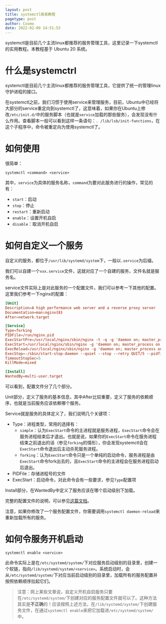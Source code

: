 ```yaml
---
layout: post
title: systemctl简易教程
pagetype: post
author: Cosmo
date: 2022-02-09 14:51:53 
---
```


systemctl是目前几个主流linux都推荐的服务管理工具，这里记录一下systemctl的实用教程。本教程基于 Ubuntu 20 系统。

# 什么是systemctrl

systemctl是目前几个主流linux都推荐的服务管理工具，它提供了统一的管理linux守护进程的接口。

在systemctl之前，我们习惯于使用service来管理服务，目前，Ubuntu中已经将大部分的service重定向到systemctl了，这意味着，如果你在Ubuntu上修改`/etc/init.d/`中的服务脚本（也就是`service`加载的那些服务），会发现没有什么作用。查看脚本一般可以看到这样一条语句：`. /lib/lsb/init-functions`，在这个子程序中，命令被重定向为使用systemctl了。

# 如何使用

很简单：

```shell
systemctl <command> <service>
```

其中，`service`为具体的服务名称，`command`为要对此服务进行的操作，常见的有：
- `start`：启动
- `stop`：停止
- `restart`：重新启动
- `enable`：设置开机自启
- `disable`：取消开机自启

# 如何自定义一个服务

自定义的服务，都位于`/usr/lib/systemd/system`下，一般以`.service`为后缀。

我们可以自建一个`xxx.service`文件，这就对应了一个自建的服务，文件名就是服务名。

service文件实际上是对此服务的一个配置文件，我们可以参考一下其他的配置。这里我们参考一下nginx的配置：

```conf
[Unit]
Description=A high performance web server and a reverse proxy server
Documentation=man:nginx(8)
After=network.target

[Service]
Type=forking
PIDFile=/run/nginx.pid
ExecStartPre=/usr/local/nginx/sbin/nginx -t -q -g 'daemon on; master_process on;'
ExecStart=/usr/local/nginx/sbin/nginx -g 'daemon on; master_process on;'
ExecReload=/usr/local/nginx/sbin/nginx -g 'daemon on; master_process on;' -s reload
ExecStop=-/sbin/start-stop-daemon --quiet --stop --retry QUIT/5 --pidfile /run/nginx.pid
TimeoutStopSec=5
KillMode=mixed

[Install]
WantedBy=multi-user.target
```

可以看到，配置文件分了几个部分。

Unit部分，定义了服务的基本信息，其中After比较重要，定义了服务的依赖顺序，也就是当前服务应该依赖哪个服务。

Service就是服务的具体定义了，我们说明几个关键项：
- Type：进程类型，常用的选择有：
  - `simple`：认为`ExecStart`命令的主进程就是服务进程，`ExecStart`命令会在服务进程结束后才退出。也就是说，如果你的`ExecStart`命令在服务进程结束之前退出的话（参见`forking`的情形），你会发现systemctl会在`ExecStart`命令退出后主动杀死服务进程。
  - `forking`：认为`ExecStart`命令只是一个单纯的启动命令，服务进程是由`ExecStart`命令fork出去的，且`ExecStart`命令的主进程会在服务进程启动后退出。
- PIDFile：存储进程号的文件
- ExecStart：启动命令，对此命令会有一些要求，参见`Type`配置项

Install部分，在WantedBy中定义了服务应该在哪个启动级别下加载。

完整的配置文件的说明，可以参见[这篇文档](https://www.freedesktop.org/software/systemd/man/systemd.service.html)。

注意，如果你修改了一个服务配置文件，你需要调用`systemctl daemon-reload`来重新加载所有的服务。

# 如何令服务开机启动

```shell
systemctl enable <service>
```

此命令实际上是在`/etc/systemd/system/`下对应服务启动级别的目录里，创建一个软链，指向`/lib/systemd/system/<service>`。系统启动时，会从`/etc/systemd/system/`下对应当前启动级别的目录里，加载所有的服务配置并按照依赖顺序拉起它们。

> 注意：网上某些文章说，自定义开机自启服务只要在`/etc/systemd/system/`下创建对应的服务配置文件就可以了。这种方法其实是**不正确**的！应该按照上述方法，在`/lib/systemd/system/`下创建服务文件，在通过`systemctl enable`来把它加载进`/etc/systemd/system/`中。